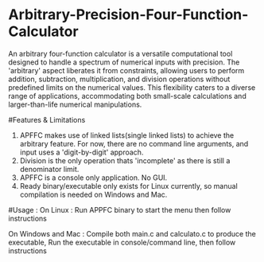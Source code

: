 # Arbitrary-Precision-Four-Function-Calculator
An arbitrary four-function calculator is a versatile computational tool designed to handle a spectrum of numerical inputs with precision. The 'arbitrary' aspect liberates it from constraints, allowing users to perform addition, subtraction, multiplication, and division operations without predefined limits on the numerical values. This flexibility caters to a diverse range of applications, accommodating both small-scale calculations and larger-than-life numerical manipulations.

#Features & Limitations
1. APFFC makes use of linked lists(single linked lists) to achieve the arbitrary feature. For now, there are no command line arguments, and input uses a 'digit-by-digit' approach.
2. Division is the only operation thats 'incomplete' as there is still a denominator limit.
3. APFFC is a console only application. No GUI.
4. Ready binary/executable only exists for Linux currently, so manual compilation is needed on Windows and Mac.

#Usage :
On Linux : 
  Run APPFC binary to start the menu then follow instructions

On Windows and Mac : 
  Compile both main.c and calculato.c to produce the executable, 
  Run the executable in console/command line, then follow instructions
